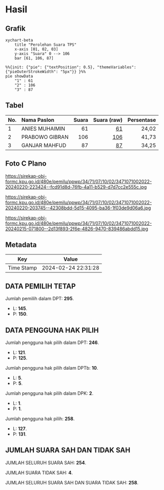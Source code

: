 # Hasil

## Grafik

```mermaid
xychart-beta
    title "Perolehan Suara TPS"
    x-axis [01, 02, 03]
    y-axis "Suara" 0 --> 106
    bar [61, 106, 87]
```

```mermaid
%%{init: {"pie": {"textPosition": 0.5}, "themeVariables": {"pieOuterStrokeWidth": "5px"}} }%%
pie showData
    "1" : 61
    "2" : 106
    "3" : 87
```

## Tabel

| No. | Nama Paslon    | Suara | Suara (raw) | Persentase |
|:--- |:-------------- | -----:| -----------:| ----------:|
| 1   | ANIES MUHAIMIN | 61    | [61][p-1]   | 24,02      |
| 2   | PRABOWO GIBRAN | 106   | [106][p-2]  | 41,73      |
| 3   | GANJAR MAHFUD  | 87    | [87][p-3]   | 34,25      |


[p-1]: https://github.com/gigit-pemilu/pemilu-2024-34-di-yogyakarta/blob/main/pilpres/hitung-suara/sub/34-di-yogyakarta/sub/71-kota-yogyakarta/sub/07-wirobrajan/sub/1002-wirobrajan/sub/022-tps/sub/paslon-1.txt
[p-2]: https://github.com/gigit-pemilu/pemilu-2024-34-di-yogyakarta/blob/main/pilpres/hitung-suara/sub/34-di-yogyakarta/sub/71-kota-yogyakarta/sub/07-wirobrajan/sub/1002-wirobrajan/sub/022-tps/sub/paslon-2.txt
[p-3]: https://github.com/gigit-pemilu/pemilu-2024-34-di-yogyakarta/blob/main/pilpres/hitung-suara/sub/34-di-yogyakarta/sub/71-kota-yogyakarta/sub/07-wirobrajan/sub/1002-wirobrajan/sub/022-tps/sub/paslon-3.txt

## Foto C Plano

https://sirekap-obj-formc.kpu.go.id/480e/pemilu/ppwp/34/71/07/10/02/3471071002022-20240220-223424--fcd91d8d-76fb-4a11-b529-d7d7cc2e555c.jpg

https://sirekap-obj-formc.kpu.go.id/480e/pemilu/ppwp/34/71/07/10/02/3471071002022-20240220-203745--42308bdd-5d15-4095-ba36-1f03de9d06a6.jpg

https://sirekap-obj-formc.kpu.go.id/480e/pemilu/ppwp/34/71/07/10/02/3471071002022-20240215-071800--2d13f893-2f6e-4826-9470-839486abdd15.jpg


## Metadata

| Key        | Value               |
| ---------- | ------------------- |
| Time Stamp | 2024-02-24 22:31:28 |


## DATA PEMILIH TETAP

Jumlah pemilih dalam DPT: **295**.
 * L: **145**.
 * P: **150**.

## DATA PENGGUNA HAK PILIH

Jumlah pengguna hak pilih dalam DPT: **246**.
 * L: **121**.
 * P: **125**.

Jumlah pengguna hak pilih dalam DPTb: **10**.
 * L: **5**.
 * P: **5**.

Jumlah pengguna hak pilih dalam DPK: **2**.
 * L: **1**.
 * P: **1**.

Jumlah pengguna hak pilih: **258**.
 * L: **127**.
 * P: **131**.

## JUMLAH SUARA SAH DAN TIDAK SAH

JUMLAH SELURUH SUARA SAH: **254**.

JUMLAH SUARA TIDAK SAH: **4**.

JUMLAH SELURUH SUARA SAH DAN SUARA TIDAK SAH: **258**.


